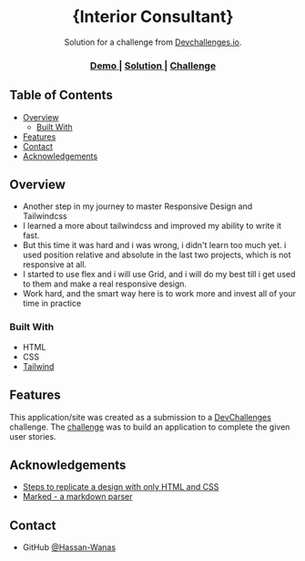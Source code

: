 <!-- Please update value in the {}  -->

<h1 align="center">{Interior Consultant}</h1>

<div align="center">
   Solution for a challenge from  <a href="http://devchallenges.io" target="_blank">Devchallenges.io</a>.
</div>

<div align="center">
  <h3>
    <a href="https://dashing-alpaca-605024.netlify.app">
      Demo
    </a>
    <span> | </span>
    <a href="https://github.com/Hassan-Wanas/interior-consultant-Tailwindcss.git">
      Solution
    </a>
    <span> | </span>
    <a href="https://devchallenges.io/challenges/Jymh2b2FyebRTUljkNcb">
      Challenge
    </a>
  </h3>
</div>

<!-- TABLE OF CONTENTS -->

## Table of Contents

- [Overview](#overview)
  - [Built With](#built-with)
- [Features](#features)
- [Contact](#contact)
- [Acknowledgements](#acknowledgements)

<!-- OVERVIEW -->

## Overview

- Another step in my journey to master Responsive Design and Tailwindcss
- I learned a more about tailwindcss and improved my ability to write it fast.
- But this time it was hard and i was wrong, i didn't learn too much yet. i used position relative and absolute in the last two projects, which is not responsive at all.
- I started to use flex and i will use Grid, and i will do my best till i get used to them and make a real responsive design.
- Work hard, and the smart way here is to work more and invest all of your time in practice

### Built With

<!-- This section should list any major frameworks that you built your project using. Here are a few examples.-->

- HTML
- CSS
- [Tailwind](https://tailwindcss.com/)

## Features

<!-- List the features of your application or follow the template. Don't share the figma file here :) -->

This application/site was created as a submission to a [DevChallenges](https://devchallenges.io/challenges) challenge. The [challenge](https://devchallenges.io/challenges/Jymh2b2FyebRTUljkNcb) was to build an application to complete the given user stories.

## Acknowledgements

<!-- This section should list any articles or add-ons/plugins that helps you to complete the project. This is optional but it will help you in the future. For exmpale -->

- [Steps to replicate a design with only HTML and CSS](https://devchallenges-blogs.web.app/how-to-replicate-design/)
- [Marked - a markdown parser](https://github.com/chjj/marked)

## Contact

- GitHub [@Hassan-Wanas](https://github.com/Hassan-Wanas)
